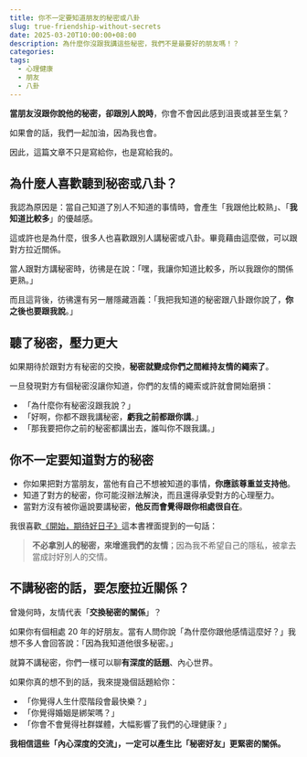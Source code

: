 ```yaml
---
title: 你不一定要知道朋友的秘密或八卦
slug: true-friendship-without-secrets
date: 2025-03-20T10:00:00+08:00
description: 為什麼你沒跟我講這些秘密，我們不是最要好的朋友嗎！？
categories: 
tags:
  - 心理健康
  - 朋友
  - 八卦
---
```


**當朋友沒跟你說他的秘密，卻跟別人說時**，你會不會因此感到沮喪或甚至生氣？

如果會的話，我們一起加油，因為我也會。

因此，這篇文章不只是寫給你，也是寫給我的。

## 為什麼人喜歡聽到秘密或八卦？

我認為原因是：當自己知道了別人不知道的事情時，會產生「我跟他比較熟」、「**我知道比較多**」的優越感。

這或許也是為什麼，很多人也喜歡跟別人講秘密或八卦。畢竟藉由這麼做，可以跟對方拉近關係。

當人跟對方講秘密時，彷彿是在說：「嘿，我讓你知道比較多，所以我跟你的關係更熟。」

而且這背後，彷彿還有另一層隱藏涵義：「我把我知道的秘密跟八卦跟你說了，**你之後也要跟我說**。」

## 聽了秘密，壓力更大

如果期待於跟對方有秘密的交換，**秘密就變成你們之間維持友情的繩索了**。

一旦發現對方有個秘密沒讓你知道，你們的友情的繩索或許就會開始磨損：

* 「為什麼你有秘密沒跟我說？」
* 「好啊，你都不跟我講秘密，**虧我之前都跟你講**。」
* 「那我要把你之前的秘密都講出去，誰叫你不跟我講。」

## 你不一定要知道對方的秘密

* 你如果把對方當朋友，當他有自己不想被知道的事情，**你應該尊重並支持他**。
* 知道了對方的秘密，你可能沒辦法解決，而且還得承受對方的心理壓力。
* 當對方沒有被你逼說要講秘密，**他反而會覺得跟你相處很自在**。

我很喜歡[《開始，期待好日子》](https://www.eslite.com/product/1001183842565487)這本書裡面提到的一句話：

> **不必拿別人的秘密，來增進我們的友情**；因為我不希望自己的隱私，被拿去當成討好別人的交情。

## 不講秘密的話，要怎麼拉近關係？

曾幾何時，友情代表「**交換秘密的關係**」？

如果你有個相處 20 年的好朋友。當有人問你說「為什麼你跟他感情這麼好？」我想不多人會回答說：「因為我知道他很多秘密。」

就算不講秘密，你們一樣可以聊**有深度的話題**、內心世界。

如果你真的想不到的話，我來提幾個話題給你：

* 「你覺得人生什麼階段會最快樂？」
* 「你覺得婚姻是綁架嗎？」
* 「你會不會覺得社群媒體，大幅影響了我們的心理健康？」

**我相信這些「內心深度的交流」，一定可以產生比「秘密好友」更緊密的關係。**